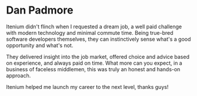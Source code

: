Dan Padmore
===========

Itenium didn't flinch when I requested a dream job, a well paid challenge with modern technology and minimal commute time.
Being true-bred software developers themselves, they can instinctively sense what's a good opportunity and what's not.

They delivered insight into the job market, offered choice and advice based on experience, and always paid on time.
What more can you expect, in a business of faceless middlemen, this was truly an honest and hands-on approach.

Itenium helped me launch my career to the next level, thanks guys!
